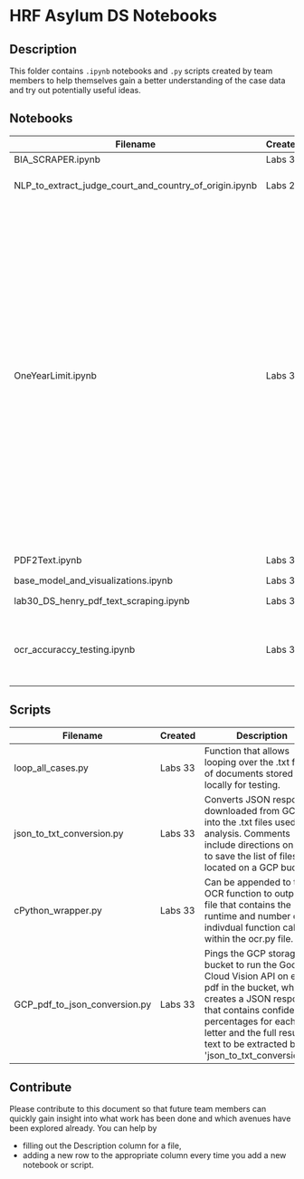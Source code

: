 # HRF Asylum DS Notebooks

## Description
This folder contains `.ipynb` notebooks and `.py` scripts created by team members to help themselves gain a better understanding of the case data and try out potentially useful ideas.


## Notebooks

| Filename                                               | Created | Description                                                                                                                                                                                                                                                                                                                                                                             | Dependencies                                                                    |
|--------------------------------------------------------|---------|-----------------------------------------------------------------------------------------------------------------------------------------------------------------------------------------------------------------------------------------------------------------------------------------------------------------------------------------------------------------------------------------|---------------------------------------------------------------------------------|
| BIA_SCRAPER.ipynb                                      | Labs 30 |                                                                                                                                                                                                                                                                                                                                                                                         | `spacy`,`bs4`,`geonamescache`                                                   |
| NLP_to_extract_judge_court_and_country_of_origin.ipynb | Labs 29 |                                                                                                                                                                                                                                                                                                                                                                                         | `spacy`, `Pillow`,`pytesseract`,`pdf2image`,`tesseract-ocr`, `poppler-utils`    |
| OneYearLimit.ipynb                                     | Labs 31 | This notebook is a start at answering the following questions posed by the stakeholder and communicated to the team by Frank: **1)** Number of decisions where the one-year filing deadline was an issue. **2)** Number of appeals that were affirmed/denied because the applicant did not apply within one year. **3)** Any other interesting statistics the students see in the data. |                                                                                 |
| PDF2Text.ipynb                                         | Labs 30 |                                                                                                                                                                                                                                                                                                                                                                                         | `tesseract-ocr`, `poppler-utils`, `pytesseract`, `pdf2image`                    |
| base_model_and_visualizations.ipynb                    | Labs 30 |                                                                                                                                                                                                                                                                                                                                                                                         | `sqlalchemy`,`psycopg2-binary`,`pydantic`                                       |
| lab30_DS_henry_pdf_text_scraping.ipynb                 | Labs 30 |                                                                                                                                                                                                                                                                                                                                                                                         | `spacy`, `Pillow`, `pytesseract`, `pdf2image`, `tesseract-ocr`, `poppler-utils` |
| ocr_accuraccy_testing.ipynb                            | Labs 32 | This notebook is designed to find the best method of converting pdf to text                                                                                                                                                                                                                                                                                                             | `poppler-utils`,`tesseract-ocr`,`pyPDF2`,`pdf2image`,`pytesseract`              |
 



## Scripts
| Filename                      | Created | Description | Dependencies                                  |
|-------------------------------|---------|-------------|-----------------------------------------------|
| loop_all_cases.py             | Labs 33 | Function that allows looping over the .txt files of documents stored locally for testing. | `spacy`                                       |
| json_to_txt_conversion.py     | Labs 33 | Converts JSON responses downloaded from GCP into the .txt files used for analysis. Comments include directions on how to save the list of files located on a GCP bucket. | `bs4`                                         |
| cPython_wrapper.py            | Labs 33 | Can be appended to the OCR function to output a file that contains the runtime and number of indivdual function calls ran within the ocr.py file.            | `cProfile`                                    |
| GCP_pdf_to_json_conversion.py | Labs 33 | Pings the GCP storage bucket to run the Google Cloud Vision API on each pdf in the bucket, which creates a JSON response that contains confidence percentages for each letter and the full resulting text to be extracted by 'json_to_txt_conversion.py' | `google.cloud.vision`, `google.cloud.storage` |



## Contribute
Please contribute to this document so that future team members can quickly gain insight into what work has been done and which avenues have been explored already.
You can help by
- filling out the Description column for a file,
- adding a new row to the appropriate column every time you add a new notebook or script.
